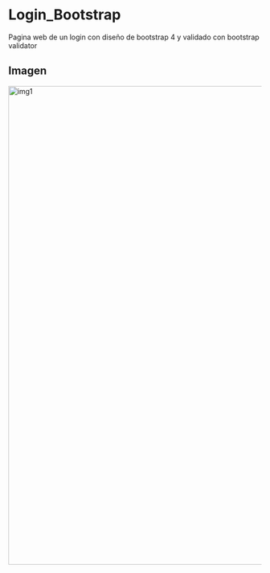 # Login_Bootstrap
Pagina web de un login con diseño de bootstrap 4 y validado con bootstrap validator

## Imagen

<img width="953" alt="img1" src="https://user-images.githubusercontent.com/45720289/50544547-72d89880-0bbe-11e9-9c5e-5fd53418945f.png">


